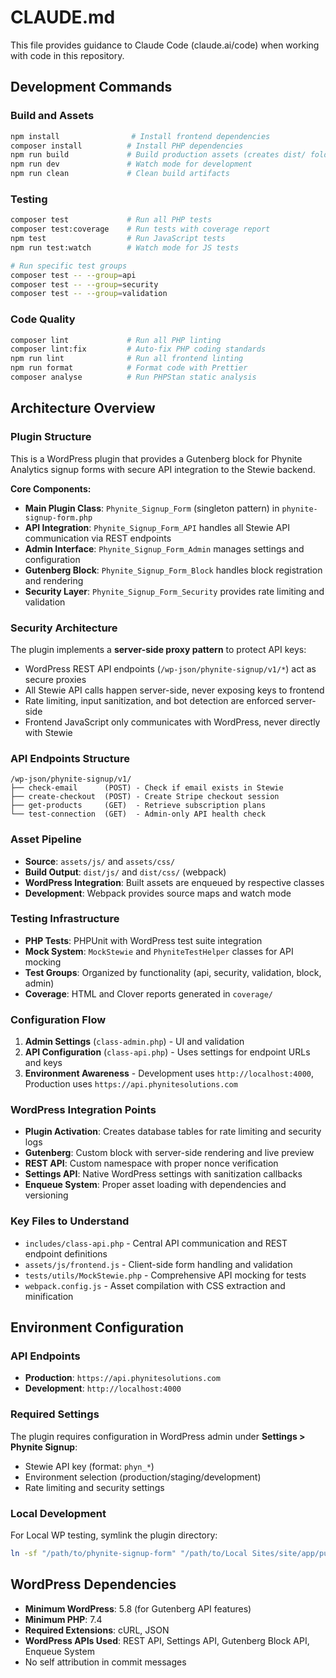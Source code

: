 # CLAUDE.md

This file provides guidance to Claude Code (claude.ai/code) when working with code in this repository.

## Development Commands

### Build and Assets
```bash
npm install                # Install frontend dependencies
composer install          # Install PHP dependencies
npm run build             # Build production assets (creates dist/ folder)
npm run dev               # Watch mode for development
npm run clean             # Clean build artifacts
```

### Testing
```bash
composer test             # Run all PHP tests
composer test:coverage    # Run tests with coverage report
npm test                  # Run JavaScript tests
npm run test:watch        # Watch mode for JS tests

# Run specific test groups
composer test -- --group=api
composer test -- --group=security
composer test -- --group=validation
```

### Code Quality
```bash
composer lint             # Run all PHP linting
composer lint:fix         # Auto-fix PHP coding standards
npm run lint              # Run all frontend linting
npm run format            # Format code with Prettier
composer analyse          # Run PHPStan static analysis
```

## Architecture Overview

### Plugin Structure
This is a WordPress plugin that provides a Gutenberg block for Phynite Analytics signup forms with secure API integration to the Stewie backend.

**Core Components:**
- **Main Plugin Class**: `Phynite_Signup_Form` (singleton pattern) in `phynite-signup-form.php`
- **API Integration**: `Phynite_Signup_Form_API` handles all Stewie API communication via REST endpoints
- **Admin Interface**: `Phynite_Signup_Form_Admin` manages settings and configuration
- **Gutenberg Block**: `Phynite_Signup_Form_Block` handles block registration and rendering
- **Security Layer**: `Phynite_Signup_Form_Security` provides rate limiting and validation

### Security Architecture
The plugin implements a **server-side proxy pattern** to protect API keys:
- WordPress REST API endpoints (`/wp-json/phynite-signup/v1/*`) act as secure proxies
- All Stewie API calls happen server-side, never exposing keys to frontend
- Rate limiting, input sanitization, and bot detection are enforced server-side
- Frontend JavaScript only communicates with WordPress, never directly with Stewie

### API Endpoints Structure
```
/wp-json/phynite-signup/v1/
├── check-email      (POST) - Check if email exists in Stewie
├── create-checkout  (POST) - Create Stripe checkout session
├── get-products     (GET)  - Retrieve subscription plans
└── test-connection  (GET)  - Admin-only API health check
```

### Asset Pipeline
- **Source**: `assets/js/` and `assets/css/` 
- **Build Output**: `dist/js/` and `dist/css/` (webpack)
- **WordPress Integration**: Built assets are enqueued by respective classes
- **Development**: Webpack provides source maps and watch mode

### Testing Infrastructure
- **PHP Tests**: PHPUnit with WordPress test suite integration
- **Mock System**: `MockStewie` and `PhyniteTestHelper` classes for API mocking
- **Test Groups**: Organized by functionality (api, security, validation, block, admin)
- **Coverage**: HTML and Clover reports generated in `coverage/`

### Configuration Flow
1. **Admin Settings** (`class-admin.php`) - UI and validation
2. **API Configuration** (`class-api.php`) - Uses settings for endpoint URLs and keys  
3. **Environment Awareness** - Development uses `http://localhost:4000`, Production uses `https://api.phynitesolutions.com`

### WordPress Integration Points
- **Plugin Activation**: Creates database tables for rate limiting and security logs
- **Gutenberg**: Custom block with server-side rendering and live preview
- **REST API**: Custom namespace with proper nonce verification
- **Settings API**: Native WordPress settings with sanitization callbacks
- **Enqueue System**: Proper asset loading with dependencies and versioning

### Key Files to Understand
- `includes/class-api.php` - Central API communication and REST endpoint definitions
- `assets/js/frontend.js` - Client-side form handling and validation
- `tests/utils/MockStewie.php` - Comprehensive API mocking for tests
- `webpack.config.js` - Asset compilation with CSS extraction and minification

## Environment Configuration

### API Endpoints
- **Production**: `https://api.phynitesolutions.com`
- **Development**: `http://localhost:4000`

### Required Settings
The plugin requires configuration in WordPress admin under **Settings > Phynite Signup**:
- Stewie API key (format: `phyn_*`)
- Environment selection (production/staging/development)
- Rate limiting and security settings

### Local Development
For Local WP testing, symlink the plugin directory:
```bash
ln -sf "/path/to/phynite-signup-form" "/path/to/Local Sites/site/app/public/wp-content/plugins/"
```

## WordPress Dependencies
- **Minimum WordPress**: 5.8 (for Gutenberg API features)
- **Minimum PHP**: 7.4
- **Required Extensions**: cURL, JSON
- **WordPress APIs Used**: REST API, Settings API, Gutenberg Block API, Enqueue System
- No self attribution in commit messages